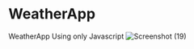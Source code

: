 # WeatherApp
WeatherApp Using only Javascript
![Screenshot (19)](https://github.com/Rraushankumarsingh/WeatherApp/assets/96368604/0dcfeb2d-13e2-4237-ba93-ff84c070d40a)
